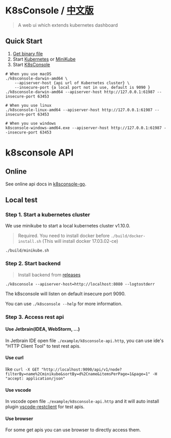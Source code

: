 # K8sConsole / [中文版](./README_cn.md)
> A web ui which extends kubernetes dashboard

## Quick Start
1. [Get binary file](https://github.com/wzt3309/k8sconsole/releases)
2. Start [Kubernetes](https://github.com/kubernetes/kubernetes) or [MiniKube](https://github.com/kubernetes/minikube)
3. Start [K8sConsole](https://github.com/hbulpf/k8sconsole)

```
# When you use macOS
./k8sconsole-darwin-amd64 \
	--apiserver-host {api url of Kubernetes cluster} \
	--insecure-port {a local port not in use, default is 9090 }
./k8sconsole-darwin-amd64 --apiserver-host http://127.0.0.1:61987 --insecure-port 63453

# When you use linux
./k8sconsole-linux-amd64 --apiserver-host http://127.0.0.1:61987 --insecure-port 63453

# When you use windows
k8sconsole-windows-amd64.exe --apiserver-host http://127.0.0.1:61987 --insecure-port 63453
```

# k8sconsole API
## Online
See online api docs in [k8sconsole-go](https://app.swaggerhub.com/apis/ztwang/k8sconsole-go/0.0.1).

## Local test
### Step 1. Start a kubernetes cluster
We use minikube to start a local kubernetes cluster v1.10.0.
> Required. You need to install docker before `./build/docker-install.sh` (This will install docker 17.03.02-ce)

`./build/minikube.sh`

### Step 2. Start backend
> Install backend from [releases](https://github.com/wzt3309/k8sconsole/releases)

`./k8sconsole --apiserver-host=http://localhost:8080 --logtostderr`

The k8sconsole will listen on default insecure port 9090.

You can use `./k8sconsole --help` for more information.

### Step 3. Access rest api
#### Use Jetbrain(IDEA, WebStorm, ...)
In Jetbrain IDE open file `./example/k8sconsole-api.http`, you can use ide's "HTTP Client Tool"
to test rest apis.

#### Use curl
like `curl -X GET "http://localhost:9090/api/v1/node?filterBy=name%2Cminikube&sortBy=d%2Cname&itemsPerPage=1&page=1" -H "accept: application/json"`

#### Use vscode
In vscode open file `./example/k8sconsole-api.http` and it will auto install plugin [vscode-restclient](https://github.com/Huachao/vscode-restclient)
for test apis.

#### Use browser
For some get apis you can use browser to directly access them.

